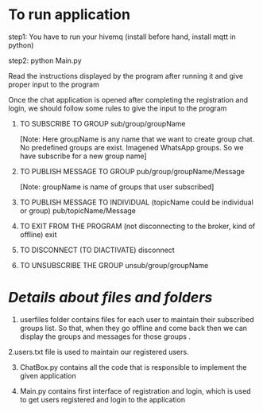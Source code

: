 # To run  application

step1: You have to run your hivemq (install before hand, install mqtt in python) 

step2: python Main.py


 Read the instructions displayed by the program after running it and give proper input to the program
 
 
Once the chat application is opened after completing the registration and login, we should follow some rules to give the input to the program


1. TO SUBSCRIBE TO GROUP
   sub/group/groupName
   
   [Note: Here groupName is any name that we want to create group chat. No predefined groups are exist. Imagened WhatsApp
   groups. So we have subscribe for a new group name]
   
   
2. TO PUBLISH MESSAGE TO GROUP
   pub/group/groupName/Message
   
   [Note: groupName is name of groups that user subscribed]
   
3. TO PUBLISH MESSAGE TO INDIVIDUAL (topicName could be individual or group)
   pub/topicName/Message
   
4. TO  EXIT FROM THE PROGRAM (not disconnecting to the broker, kind of offline)
   exit


5. TO DISCONNECT (TO DIACTIVATE)
   disconnect
   
6. TO UNSUBSCRIBE THE GROUP
   unsub/group/groupName


# *Details about files and folders*
1. userfiles folder contains files for each user to maintain their subscribed groups list. So that, when they go offline and come back then we can display the groups and messages for those groups .

2.users.txt file is used to maintain our registered users. 

3. ChatBox.py contains all the code that is responsible to implement the given application

4. Main.py contains first interface of registration and login, which is used to get users registered and login to the application
   
  
